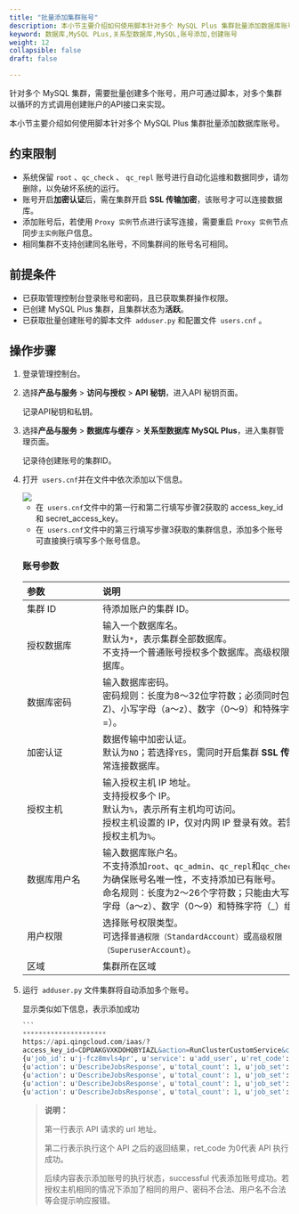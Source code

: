 ```yaml
---
title: "批量添加集群账号"
description: 本小节主要介绍如何使用脚本针对多个 MySQL Plus 集群批量添加数据库账号。 
keyword: 数据库,MySQL PLus,关系型数据库,MySQL,账号添加,创建账号
weight: 12
collapsible: false
draft: false

---
```


针对多个 MySQL 集群，需要批量创建多个账号，用户可通过脚本，对多个集群以循环的方式调用创建账户的API接口来实现。

本小节主要介绍如何使用脚本针对多个 MySQL Plus 集群批量添加数据库账号。 

## 约束限制

- 系统保留 `root` 、`qc_check` 、 `qc_repl` 账号进行自动化运维和数据同步，请勿删除，以免破坏系统的运行。
- 账号开启**加密认证**后，需在集群开启 **SSL 传输加密**，该账号才可以连接数据库。
- 添加账号后，若使用 `Proxy 实例`节点进行读写连接，需要重启 `Proxy 实例`节点同步`主实例`账户信息。
- 相同集群不支持创建同名账号，不同集群间的账号名可相同。

## 前提条件

- 已获取管理控制台登录账号和密码，且已获取集群操作权限。
- 已创建 MySQL Plus 集群，且集群状态为**活跃**。
- 已获取批量创建账号的脚本文件` adduser.py` 和配置文件` users.cnf` 。

## 操作步骤

1. 登录管理控制台。

2. 选择**产品与服务** > **访问与授权** > **API 秘钥**，进入API 秘钥页面。

   记录API秘钥和私钥。

3. 选择**产品与服务** > **数据库与缓存** > **关系型数据库 MySQL Plus**，进入集群管理页面。

   记录待创建账号的集群ID。

4. 打开` users.cnf`并在文件中依次添加以下信息。

   <img src="../../../_images/create_multi_accounts.png" zoom="100%;" />

   - 在` users.cnf`文件中的第一行和第二行填写步骤2获取的 access_key_id 和 secret_access_key。
   - 在` users.cnf`文件中的第三行填写步骤3获取的集群信息，添加多个账号可直接换行填写多个账号信息。

   ### 账号参数

   | <span style="display:inline-block;width:120px">参数</span> | <span style="display:inline-block;width:480px">说明</span>   |
   | :--------------------------------------------------------- | :----------------------------------------------------------- |
   | 集群 ID                                                    | 待添加账户的集群 ID。                                        |
   | 授权数据库                                                 | 输入一个数据库名。<br>默认为`*`，表示集群全部数据库。<br>不支持一个普通账号授权多个数据库。高级权限账号，可授权全部数据库。 |
   | 数据库密码                                                 | 输入数据库密码。<br>密码规则：长度为8～32位字符数；必须同时包含大写字母（A～Z)、小写字母（a～z）、数字（0～9）和特殊字符（@#$%^&*_+-=）。 |
   | 加密认证                                                   | 数据传输中加密认证。<br>默认为`NO`；若选择`YES`，需同时开启集群 **SSL 传输加密**，否则不能正常连接数据库。 |
   | 授权主机                                                   | 输入授权主机 IP 地址。<br>支持授权多个 IP。<br>默认为`%`，表示所有主机均可访问。<br>授权主机设置的 IP，仅对内网 IP 登录有效。若需外网访问，请设置授权主机为`%`。 |
   | 数据库用户名                                               | 输入数据库账户名。<br>不支持添加`root`、`qc_admin`、`qc_repl`和`qc_check`运维账号。<br>为确保账号名唯一性，不支持添加已有账号。<br>命名规则：长度为2～26个字符数；只能由大写字母（A～Z)、小写字母（a～z）、数字（0～9）和特殊字符（_）组成。 |
   | 用户权限                                                   | 选择账号权限类型。<br>可选择`普通权限（StandardAccount）`或`高级权限（SuperuserAccount）`。 |
   | 区域                                                       | 集群所在区域                                                 |

6. 运行` adduser.py` 文件集群将自动添加多个账号。

   显示类似如下信息，表示添加成功

   ~~~sql
   ```
   *********************
   https://api.qingcloud.com/iaas/?
   access_key_id=CDPOAKGVXKDOHQBYIAZL&action=RunClusterCustomService&cluster=cl-opt1oiig&expires=2022-01-04T08%3A57%3A33Z&limit=20&role=maininstance&service=add_user&service_params=%7B%22database%22%3A%22%2A%22%2C%22passwd%22%3A%22Zhu1241jie%40%22%2C%22ssl%22%3A%22NO%22%2C%22host%22%3A%22%25%22%2C%22user%22%3A%22user1%22%2C%22priv%22%3A%22StandardAccount%22%7D&signature_method=HmacSHA256&signature_version=1&status.1=running&time_stamp=2022-01-04T08%3A57%3A03Z&version=1&zone=sh1a&signature=UJNBMMmayfIcWMLq5imMtYFy2zdDZWJeuOWAzgInFJM%3D
   {u'job_id': u'j-fcz8mvls4pr', u'service': u'add_user', u'ret_code': 0, u'role': u'maininstance', u'action': u'RunClusterCustomServiceResponse', u'cluster_id': u'cl-opt1oiig'}
   {u'action': u'DescribeJobsResponse', u'total_count': 1, u'job_set': [{u'status': u'pending', u'job_id': u'j-fcz8mvls4pr', u'directive': u'{"status":["running"],"request_zone":"sh1a","signature_method":"HmacSHA256","sender":{"lang":"en","user_id":"usr-O6JO8PFK","console_id":"qingcloud","root_user_id":"usr-O6JO8PFK","role":"user","privilege":10,"channel":"api"},"service":"add_user","time_stamp":"2022-01-04T08:57:03Z","signature_version":"1","expires":"2022-01-04T08:58:02Z","status.1":"running","resource_kit":"ca-xhi200l6","cluster":"cl-opt1oiig","zone":"sh1a","version":"1","role":"maininstance","app_ids":"app-00r26u27","signature":"UJNBMMmayfIcWMLq5imMtYFy2zdDZWJeuOWAzgInFJM=","service_params":"{\\"database\\":\\"*\\",\\"passwd\\":\\"Zhu1241jie@\\",\\"ssl\\":\\"NO\\",\\"host\\":\\"%\\",\\"user\\":\\"user1\\",\\"priv\\":\\"StandardAccount\\"}","limit":"20","resource_ids":["cl-opt1oiig"],"action":"RunClusterCustomService","access_key_id":"CDPOAKGVXKDOHQBYIAZL"}', u'job_action': u'RunClusterCustomService', u'create_time': u'2022-01-04T08:57:03Z', u'owner': u'usr-O6JO8PFK', u'status_time': u'2022-01-04T08:57:03Z', u'error_codes': u'', u'resource_ids': u'cl-opt1oiig'}], u'ret_code': 0}
   {u'action': u'DescribeJobsResponse', u'total_count': 1, u'job_set': [{u'status': u'working', u'job_id': u'j-fcz8mvls4pr', u'directive': u'{"status":["running"],"request_zone":"sh1a","signature_method":"HmacSHA256","sender":{"lang":"en","user_id":"usr-O6JO8PFK","console_id":"qingcloud","root_user_id":"usr-O6JO8PFK","role":"user","privilege":10,"channel":"api"},"service":"add_user","time_stamp":"2022-01-04T08:57:03Z","signature_version":"1","expires":"2022-01-04T08:58:02Z","status.1":"running","resource_kit":"ca-xhi200l6","cluster":"cl-opt1oiig","zone":"sh1a","version":"1","role":"maininstance","app_ids":"app-00r26u27","signature":"UJNBMMmayfIcWMLq5imMtYFy2zdDZWJeuOWAzgInFJM=","service_params":"{\\"database\\":\\"*\\",\\"passwd\\":\\"Zhu1241jie@\\",\\"ssl\\":\\"NO\\",\\"host\\":\\"%\\",\\"user\\":\\"user1\\",\\"priv\\":\\"StandardAccount\\"}","limit":"20","resource_ids":["cl-opt1oiig"],"action":"RunClusterCustomService","access_key_id":"CDPOAKGVXKDOHQBYIAZL"}', u'job_action': u'RunClusterCustomService', u'create_time': u'2022-01-04T08:57:03Z', u'owner': u'usr-O6JO8PFK', u'status_time': u'2022-01-04T08:57:03Z', u'error_codes': u'', u'resource_ids': u'cl-opt1oiig'}], u'ret_code': 0}
   {u'action': u'DescribeJobsResponse', u'total_count': 1, u'job_set': [{u'status': u'working', u'job_id': u'j-fcz8mvls4pr', u'directive': u'{"status":["running"],"request_zone":"sh1a","signature_method":"HmacSHA256","sender":{"lang":"en","user_id":"usr-O6JO8PFK","console_id":"qingcloud","root_user_id":"usr-O6JO8PFK","role":"user","privilege":10,"channel":"api"},"service":"add_user","time_stamp":"2022-01-04T08:57:03Z","signature_version":"1","expires":"2022-01-04T08:58:02Z","status.1":"running","resource_kit":"ca-xhi200l6","cluster":"cl-opt1oiig","zone":"sh1a","version":"1","role":"maininstance","app_ids":"app-00r26u27","signature":"UJNBMMmayfIcWMLq5imMtYFy2zdDZWJeuOWAzgInFJM=","service_params":"{\\"database\\":\\"*\\",\\"passwd\\":\\"Zhu1241jie@\\",\\"ssl\\":\\"NO\\",\\"host\\":\\"%\\",\\"user\\":\\"user1\\",\\"priv\\":\\"StandardAccount\\"}","limit":"20","resource_ids":["cl-opt1oiig"],"action":"RunClusterCustomService","access_key_id":"CDPOAKGVXKDOHQBYIAZL"}', u'job_action': u'RunClusterCustomService', u'create_time': u'2022-01-04T08:57:03Z', u'owner': u'usr-O6JO8PFK', u'status_time': u'2022-01-04T08:57:03Z', u'error_codes': u'', u'resource_ids': u'cl-opt1oiig'}], u'ret_code': 0}
   {u'action': u'DescribeJobsResponse', u'total_count': 1, u'job_set': [{u'status': u'successful', u'job_id': u'j-fcz8mvls4pr', u'directive': u'{"status":["running"],"request_zone":"sh1a","signature_method":"HmacSHA256","sender":{"lang":"en","user_id":"usr-O6JO8PFK","console_id":"qingcloud","root_user_id":"usr-O6JO8PFK","role":"user","privilege":10,"channel":"api"},"service":"add_user","time_stamp":"2022-01-04T08:57:03Z","signature_version":"1","expires":"2022-01-04T08:58:02Z","status.1":"running","resource_kit":"ca-xhi200l6","cluster":"cl-opt1oiig","zone":"sh1a","version":"1","role":"maininstance","app_ids":"app-00r26u27","signature":"UJNBMMmayfIcWMLq5imMtYFy2zdDZWJeuOWAzgInFJM=","service_params":"{\\"database\\":\\"*\\",\\"passwd\\":\\"Zhu1241jie@\\",\\"ssl\\":\\"NO\\",\\"host\\":\\"%\\",\\"user\\":\\"user1\\",\\"priv\\":\\"StandardAccount\\"}","limit":"20","resource_ids":["cl-opt1oiig"],"action":"RunClusterCustomService","access_key_id":"CDPOAKGVXKDOHQBYIAZL"}', u'job_action': u'RunClusterCustomService', u'create_time': u'2022-01-04T08:57:03Z', u'owner': u'usr-O6JO8PFK', u'status_time': u'2022-01-04T08:57:09Z', u'error_codes': u'', u'resource_ids': u'cl-opt1oiig'}], u'ret_code': 0}
   ~~~

   

   > <b>说明：</b>
   >
   > 第一行表示 API 请求的 url 地址。
   >
   > 第二行表示执行这个 API 之后的返回结果，ret_code 为0代表 API 执行成功。
   >
   > 后续内容表示添加账号的执行状态，successful 代表添加账号成功。若授权主机相同的情况下添加了相同的用户、密码不合法、用户名不合法等会提示响应报错。

​	